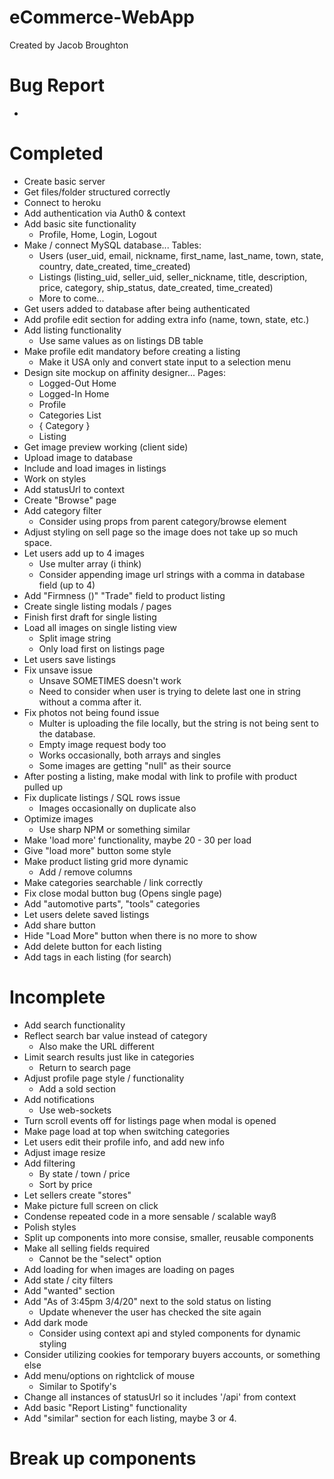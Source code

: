 # eCommerce-WebApp
Created by Jacob Broughton


# Bug Report
- 

# Completed
* Create basic server
* Get files/folder structured correctly
* Connect to heroku
* Add authentication via Auth0 & context
* Add basic site functionality
    * Profile, Home, Login, Logout
* Make / connect MySQL database... Tables:
    * Users (user_uid, email, nickname, first_name, last_name, town, state, country, date_created, time_created)
    * Listings (listing_uid, seller_uid, seller_nickname, title, description, price, category, ship_status, date_created, time_created)
    * More to come...
* Get users added to database after being authenticated
* Add profile edit section for adding extra info (name, town, state, etc.)
* Add listing functionality
    * Use same values as on listings DB table
* Make profile edit mandatory before creating a listing
    - Make it USA only and convert state input to a selection menu
* Design site mockup on affinity designer... Pages: 
    - Logged-Out Home
    - Logged-In Home
    - Profile
    - Categories List 
    - { Category }
    - Listing
* Get image preview working (client side)
* Upload image to database 
* Include and load images in listings
* Work on styles
* Add statusUrl to context
* Create "Browse" page
* Add category filter
    * Consider using props from parent category/browse element
* Adjust styling on sell page so the image does not take up so much space.
* Let users add up to 4 images
    * Use multer array (i think)
    * Consider appending image url strings with a comma in database field (up to 4)
* Add "Firmness ()" "Trade" field to product listing
* Create single listing modals / pages
* Finish first draft for single listing
* Load all images on single listing view
    * Split image string
    * Only load first on listings page
* Let users save listings
* Fix unsave issue
    * Unsave SOMETIMES doesn't work
    * Need to consider when user is trying to delete last one in string without a comma after it.
* Fix photos not being found issue
    * Multer is uploading the file locally, but the string is not being sent to the database.
    * Empty image request body too
    * Works occasionally, both arrays and singles
    * Some images are getting "null" as their source
* After posting a listing, make modal with link to profile with product pulled up
* Fix duplicate listings / SQL rows issue
    * Images occasionally on duplicate also
* Optimize images
    * Use sharp NPM or something similar
* Make 'load more' functionality, maybe 20 - 30 per load
* Give "load more" button some style
* Make product listing grid more dynamic
    * Add / remove columns
* Make categories searchable / link correctly 
* Fix close modal button bug (Opens single page)
* Add "automotive parts", "tools" categories
* Let users delete saved listings
* Add share button
* Hide "Load More" button when there is no more to show
* Add delete button for each listing
* Add tags in each listing (for search)

# Incomplete

- Add search functionality
- Reflect search bar value instead of category
    - Also make the URL different
- Limit search results just like in categories
    - Return to search page
- Adjust profile page style / functionality
    - Add a sold section
- Add notifications
    - Use web-sockets
- Turn scroll events off for listings page when modal is opened
- Make page load at top when switching categories
- Let users edit their profile info, and add new info
- Adjust image resize
- Add filtering
    - By state / town / price
    - Sort by price
- Let sellers create "stores"
- Make picture full screen on click
- Condense repeated code in a more sensable / scalable wayß
- Polish styles
- Split up components into more consise, smaller, reusable components
- Make all selling fields required
    - Cannot be the "select" option
- Add loading for when images are loading on pages
- Add state / city filters
- Add "wanted" section
- Add "As of 3:45pm 3/4/20" next to the sold status on listing
    - Update whenever the user has checked the site again
- Add dark mode
    - Consider using context api and styled components for dynamic styling
- Consider utilizing cookies for temporary buyers accounts, or something else
- Add menu/options on rightclick of mouse
    - Similar to Spotify's
- Change all instances of statusUrl so it includes '/api' from context
- Add basic "Report Listing" functionality
- Add "similar" section for each listing, maybe 3 or 4.

# Break up components
